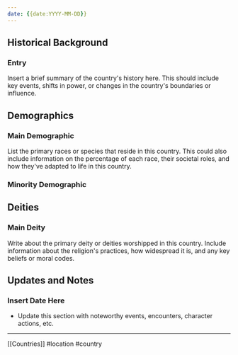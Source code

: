 ```yaml
---
date: {{date:YYYY-MM-DD}}
---
```

## Historical Background

### Entry
Insert a brief summary of the country's history here. This should include key events, shifts in power, or changes in the country's boundaries or influence.

## Demographics

### Main Demographic 
List the primary races or species that reside in this country. This could also include information on the percentage of each race, their societal roles, and how they've adapted to life in this country.

### Minority Demographic

## Deities

### Main Deity 
Write about the primary deity or deities worshipped in this country. Include information about the religion's practices, how widespread it is, and any key beliefs or moral codes.

## Updates and Notes

### Insert Date Here
- Update this section with noteworthy events, encounters, character actions, etc.

---

[[Countries]] #location #country
